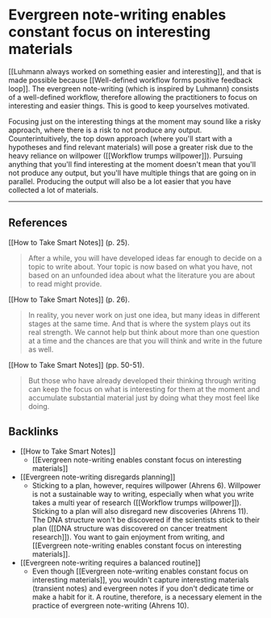 # Evergreen note-writing enables constant focus on interesting materials
[[Luhmann always worked on something easier and interesting]], and that is made possible because [[Well-defined workflow forms positive feedback loop]]. The evergreen note-writing (which is inspired by Luhmann) consists of a well-defined workflow, therefore allowing the practitioners to focus on interesting and easier things. This is good to keep yourselves motivated.

Focusing just on the interesting things at the moment may sound like a risky approach, where there is a risk to not produce any output. Counterintuitively, the top down approach (where you'll start with a hypotheses and find relevant materials) will pose a greater risk due to the heavy reliance on willpower ([[Workflow trumps willpower]]). Pursuing anything that you'll find interesting at the moment doesn't mean that you'll not produce any output, but you'll have multiple things that are going on in parallel. Producing the output will also be a lot easier that you have collected a lot of materials.

---
## References
[[How to Take Smart Notes]] (p. 25).
> After a while, you will have developed ideas far enough to decide on a topic to write about. Your topic is now based on what you have, not based on an unfounded idea about what the literature you are about to read might provide.

[[How to Take Smart Notes]] (p. 26).
> In reality, you never work on just one idea, but many ideas in different stages at the same time. And that is where the system plays out its real strength. We cannot help but think about more than one question at a time and the chances are that you will think and write in the future as well.

[[How to Take Smart Notes]] (pp. 50-51).
> But those who have already developed their thinking through writing can keep the focus on what is interesting for them at the moment and accumulate substantial material just by doing what they most feel like doing.

## Backlinks
* [[How to Take Smart Notes]]
	* [[Evergreen note-writing enables constant focus on interesting materials]]
* [[Evergreen note-writing disregards planning]]
	* Sticking to a plan, however, requires willpower (Ahrens 6). Willpower is not a sustainable way to writing, especially when what you write takes a multi year of research ([[Workflow trumps willpower]]). Sticking to a plan will also disregard new discoveries (Ahrens 11). The DNA structure won't be discovered if the scientists stick to their plan ([[DNA structure was discovered on cancer treatment research]]). You want to gain enjoyment from writing, and [[Evergreen note-writing enables constant focus on interesting materials]].
* [[Evergreen note-writing requires a balanced routine]]
	* Even though [[Evergreen note-writing enables constant focus on interesting materials]], you wouldn't capture interesting materials (transient notes) and evergreen notes if you don't dedicate time or make a habit for it. A routine, therefore, is a necessary element in the practice of evergreen note-writing (Ahrens 10).

<!-- #evergreen #writing -->

<!-- {BearID:0561A014-F647-4F4F-986B-088C3EA67887-464-000031F58D1AB7E6} -->
